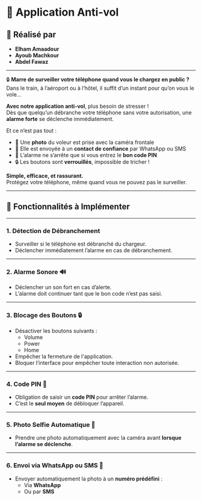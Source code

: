 # 📱 Application Anti-vol 

## 👥 Réalisé par
- **Elham Amaadour**
- **Ayoub Machkour**
- **Abdel Fawaz**

---
🔒 **Marre de surveiller votre téléphone quand vous le chargez en public ?**  
Dans le train, à l’aéroport ou à l’hôtel, il suffit d’un instant pour qu’on vous le vole...

**Avec notre application anti-vol**, plus besoin de stresser !  
Dès que quelqu’un débranche votre téléphone sans votre autorisation, une **alarme forte** se déclenche immédiatement.

Et ce n’est pas tout :
- 📸 Une **photo** du voleur est prise avec la caméra frontale  
- 💬 Elle est envoyée à un **contact de confiance** par WhatsApp ou SMS  
- 🔐 L’alarme ne s’arrête que si vous entrez le **bon code PIN**  
- 🔒 Les boutons sont **verrouillés**, impossible de tricher !

**Simple, efficace, et rassurant.**  
Protégez votre téléphone, même quand vous ne pouvez pas le surveiller.

---

## 🎯 Fonctionnalités à Implémenter

---

### 1. Détection de Débranchement
- Surveiller si le téléphone est débranché du chargeur.
- Déclencher immédiatement l’alarme en cas de débranchement.

---

### 2. Alarme Sonore 🔊
- Déclencher un son fort en cas d’alerte.
- L’alarme doit continuer tant que le bon code n’est pas saisi.

---

### 3. Blocage des Boutons 🔒
- Désactiver les boutons suivants :
  - Volume
  - Power
  - Home
- Empêcher la fermeture de l'application.
- Bloquer l’interface pour empêcher toute interaction non autorisée.

---

### 4. Code PIN 🔐
- Obligation de saisir un **code PIN** pour arrêter l’alarme.
- C’est le **seul moyen** de débloquer l’appareil.

---

### 5. Photo Selfie Automatique 📸
- Prendre une photo automatiquement avec la caméra avant **lorsque l’alarme se déclenche**.

---

### 6. Envoi via WhatsApp ou SMS 💬
- Envoyer automatiquement la photo à un **numéro prédéfini** :
  - Via **WhatsApp**
  - Ou par **SMS**
